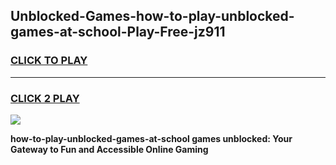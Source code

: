 
## Unblocked-Games-how-to-play-unblocked-games-at-school-Play-Free-jz911
<h3>
<a href="https://premium76.site?title=how-to-play-unblocked-games-at-school&ref=10A">CLICK TO PLAY</a></h3>
<hr>

<h3>
<a href="https://premium76.site?title=how-to-play-unblocked-games-at-school&ref=10A">CLICK 2 PLAY</a>
  
</h3>

<a href="https://premium76.site?title=how-to-play-unblocked-games-at-school&ref=10A"><img src="https://clearcache.store/games.png"></a>


**how-to-play-unblocked-games-at-school games unblocked: Your Gateway to Fun and Accessible Online Gaming**
